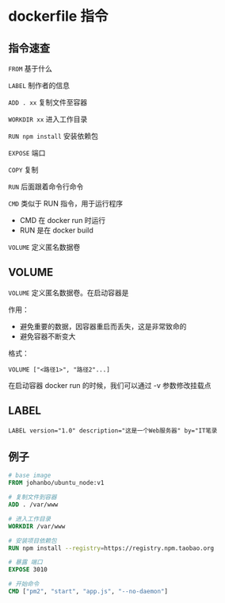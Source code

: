 # dockerfile 指令

## 指令速查

`FROM` 基于什么

`LABEL` 制作者的信息

`ADD . xx` 复制文件至容器

`WORKDIR xx` 进入工作目录

`RUN npm install` 安装依赖包

`EXPOSE` 端口

`COPY` 复制

`RUN` 后面跟着命令行命令

`CMD` 类似于 RUN 指令，用于运行程序

-   CMD 在 docker run 时运行
-   RUN 是在 docker build

`VOLUME` 定义匿名数据卷

## VOLUME

`VOLUME` 定义匿名数据卷。在启动容器是

作用：

-   避免重要的数据，因容器重启而丢失，这是非常致命的
-   避免容器不断变大

格式：

```shell
VOLUME ["<路径1>", "路径2"...]
```

在启动容器 docker run 的时候，我们可以通过 -v 参数修改挂载点

## LABEL

```
LABEL version="1.0" description="这是一个Web服务器" by="IT笔录
```

## 例子

```dockerfile
# base image
FROM johanbo/ubuntu_node:v1

# 复制文件到容器
ADD . /var/www

# 进入工作目录
WORKDIR /var/www

# 安装项目依赖包
RUN npm install --registry=https://registry.npm.taobao.org

# 暴露 端口
EXPOSE 3010

# 开始命令
CMD ["pm2", "start", "app.js", "--no-daemon"]

```
